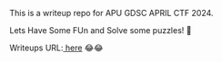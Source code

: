 This is a writeup repo for APU GDSC APRIL CTF 2024. 

Lets Have Some FUn and Solve some puzzles! 🧩

Writeups URL:[ here](https://hello-world-2.gitbook.io/apu_gdsc_ctf_2024/) 😂😂
